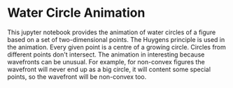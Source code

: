 # Water Circle Animation
This jupyter notebook provides the animation of water circles of a figure based on a set of two-dimensional points.
The Huygens principle is used in the animation. Every given point is a centre of a growing circle. Circles from different points don't intersect.
The animation in interesting because wavefronts can be unusual.
For example, for non-convex figures the wavefront will never end up as a big circle, it will content some special points, so the wavefront will be non-convex too.
